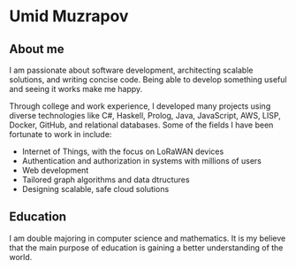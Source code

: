 # Umid Muzrapov
## About me
I am passionate about software development, architecting scalable solutions, and writing concise code. Being able to develop something useful and seeing it works make me happy.

Through college and work experience, I developed many projects using diverse technologies like C#, Haskell, Prolog, Java, JavaScript, AWS, LISP, Docker, GitHub, and relational databases. Some of the fields I have been fortunate to work in include:
+ Internet of Things, with the focus on LoRaWAN devices
+ Authentication and authorization in systems with millions of users
+ Web development
+ Tailored graph algorithms and data dtructures 
+ Designing scalable, safe cloud solutions
## Education
I am double majoring in computer science and mathematics. It is my believe that the main purpose of education is gaining a better understanding of the world.





